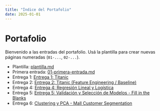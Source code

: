 ```yaml
---
title: "Índice del Portafolio"
date: 2025-01-01
---
```


# Portafolio

Bienvenido a las entradas del portafolio. Usá la plantilla para crear nuevas páginas numeradas
(`01-...`, `02-...`).

- Plantilla: [plantilla.md](plantilla.md)
- Primera entrada: [01-primera-entrada.md](01-primera-entrada.md)
- Entrega 1: [Entrega 1: Titanic](02-entrega1.md)
- Entrega 2: [Entrega 2: Titanic (Feature Engineering / Baseline)](03-entrega2.md)
- Entrega 4: [Entrega 4: Regresión Lineal y Logística](04-entrega4.md)
- Entrega 5: [Entrega 5: Validación y Selección de Modelos - Fill in the Blanks](05-entrega5.md)
- Entrega 6: [Clustering y PCA - Mall Customer Segmentation](06-entrega6.md)